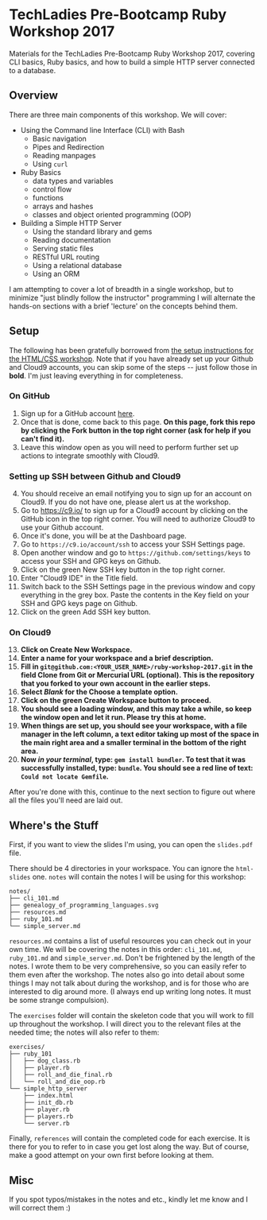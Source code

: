 # TechLadies Pre-Bootcamp Ruby Workshop 2017

Materials for the TechLadies Pre-Bootcamp Ruby Workshop 2017, covering CLI basics, Ruby basics, and how to build a simple HTTP server connected to a database.

## Overview

There are three main components of this workshop. We will cover:

* Using the Command line Interface (CLI) with Bash
  - Basic navigation
  - Pipes and Redirection
  - Reading manpages
  - Using `curl`
* Ruby Basics
  - data types and variables
  - control flow
  - functions
  - arrays and hashes
  - classes and object oriented programming (OOP)
* Building a Simple HTTP Server
  - Using the standard library and gems
  - Reading documentation
  - Serving static files
  - RESTful URL routing
  - Using a relational database
  - Using an ORM

I am attempting to cover a lot of breadth in a single workshop, but to minimize "just blindly follow the instructor" programming I will alternate the hands-on sections with a brief 'lecture' on the concepts behind them.

## Setup

The following has been gratefully borrowed from [the setup instructions for the HTML/CSS workshop](https://github.com/TechLadies/guess-the-number-sinatra). Note that if you have already set up your Github and Cloud9 accounts, you can skip some of the steps -- just follow those in **bold**. I'm just leaving everything in for completeness.

### On GitHub
1. Sign up for a GitHub account [here](https://github.com).
2. Once that is done, come back to this page. **On this page, fork this repo by clicking the Fork button in the top right corner (ask for help if you can't find it).**
3. Leave this window open as you will need to perform further set up actions to integrate smoothly with Cloud9.

### Setting up SSH between Github and Cloud9
4. You should receive an email notifying you to sign up for an account on Cloud9. If you do not have one, please alert us at the workshop.
5. Go to https://c9.io/ to sign up for a Cloud9 account by clicking on the GitHub icon in the top right corner. You will need to authorize Cloud9 to use your Github account.
6. Once it's done, you will be at the Dashboard page.
7. Go to `https://c9.io/account/ssh` to access your SSH Settings page.
8. Open another window and go to `https://github.com/settings/keys` to access your SSH and GPG keys on Github.
9. Click on the green New SSH key button in the top right corner.
10. Enter "Cloud9 IDE" in the Title field.
11. Switch back to the SSH Settings page in the previous window and copy everything in the grey box. Paste the contents in the Key field on your SSH and GPG keys page on Github.
12. Click on the green Add SSH key button.

### On Cloud9
13. **Click on Create New Workspace.**
14. **Enter a name for your workspace and a brief description.**
15. **Fill in `git@github.com:<YOUR_USER_NAME>/ruby-workshop-2017.git` in the field Clone from Git or Mercurial URL (optional). This is the repository that you forked to your own account in the earlier steps.**
16. **Select *Blank* for the Choose a template option.**
17. **Click on the green Create Workspace button to proceed.**
18. **You should see a loading window, and this may take a while, so keep the window open and let it run. Please try this at home.**
19. **When things are set up, you should see your workspace, with a file manager in the left column, a text editor taking up most of the space in the main right area and a smaller terminal in the bottom of the right area.**
20. **Now *in your terminal*, type: `gem install bundler`. To test that it was successfully installed, type: `bundle`. You should see a red line of text: `Could not locate Gemfile`.**

After you're done with this, continue to the next section to figure out where all the files you'll need are laid out.

## Where's the Stuff

First, if you want to view the slides I'm using, you can open the `slides.pdf` file.

There should be 4 directories in your workspace. You can ignore the `html-slides` one. `notes` will contain the notes I will be using for this workshop:

```
notes/
├── cli_101.md
├── genealogy_of_programming_languages.svg
├── resources.md
├── ruby_101.md
└── simple_server.md
```

`resources.md` contains a list of useful resources you can check out in your own time. We will be covering the notes in this order: `cli_101.md`, `ruby_101.md` and `simple_server.md`. Don't be frightened by the length of the notes. I wrote them to be very comprehensive, so you can easily refer to them even after the workshop. The notes also go into detail about some things I may not talk about during the workshop, and is for those who are interested to dig around more. (I always end up writing long notes. It must be some strange compulsion).

The `exercises` folder will contain the skeleton code that you will work to fill up throughout the workshop. I will direct you to the relevant files at the needed time; the notes will also refer to them:

```
exercises/
├── ruby_101
│   ├── dog_class.rb
│   ├── player.rb
│   ├── roll_and_die_final.rb
│   └── roll_and_die_oop.rb
└── simple_http_server
    ├── index.html
    ├── init_db.rb
    ├── player.rb
    ├── players.rb
    └── server.rb
```

Finally, `references` will contain the completed code for each exercise. It is there for you to refer to in case you get lost along the way. But of course, make a good attempt on your own first before looking at them.

## Misc

If you spot typos/mistakes in the notes and etc., kindly let me know and I will correct them :)
